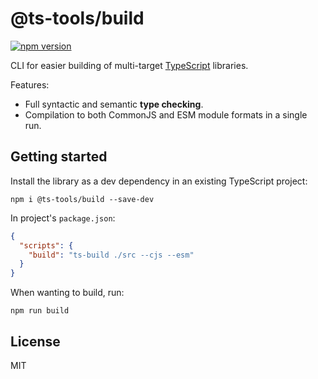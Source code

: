 # @ts-tools/build

[![npm version](https://img.shields.io/npm/v/@ts-tools/build.svg)](https://www.npmjs.com/package/@ts-tools/build)

CLI for easier building of multi-target [TypeScript](https://www.typescriptlang.org/) libraries.

Features:

- Full syntactic and semantic **type checking**.
- Compilation to both CommonJS and ESM module formats in a single run.

## Getting started

Install the library as a dev dependency in an existing TypeScript project:

```
npm i @ts-tools/build --save-dev
```

In project's `package.json`:

```json
{
  "scripts": {
    "build": "ts-build ./src --cjs --esm"
  }
}
```

When wanting to build, run:

```
npm run build
```

## License

MIT
